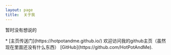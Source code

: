 ```yaml
---
layout: page
title:  关于我
---
```


<p class="message">
  暂时没有想说的
</p>
* [主页传送门](https://hotpotandme.github.io/)
欢迎访问我的github主页（虽然现在里面还没有什么东西） [GitHub](https://github.com/HotPotAndMe).
